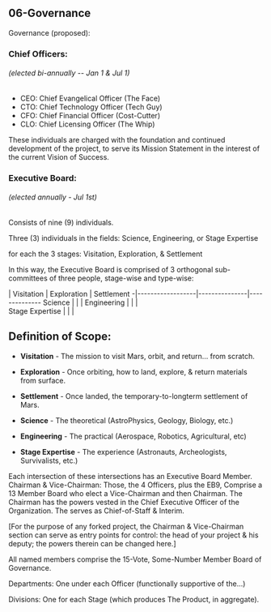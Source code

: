 ## 06-Governance


Governance (proposed):

### Chief Officers:
###### (elected bi-annually -- Jan 1 & Jul 1)

* CEO:	Chief Evangelical Officer	(The Face)
* CTO: 	Chief Technology Officer 	(Tech Guy)
* CFO: 	Chief Financial Officer 	(Cost-Cutter)
* CLO: 	Chief Licensing Officer	(The Whip)

These individuals are charged with the foundation and continued development of the project, to serve its Mission Statement in the interest of the current Vision of Success.

### Executive Board:
###### (elected annually - Jul 1st)

Consists of nine (9) individuals.

Three (3) individuals in the fields:
Science, Engineering, or Stage Expertise

for each the 3 stages:
Visitation, Exploration, & Settlement

In this way, the Executive Board is comprised of 3 orthogonal sub-committees of three people, stage-wise and type-wise:

 |    Visitation  	|  Exploration 	|   Settlement
-|------------------|---------------|--------------
Science | | |
Engineering | | |               
Stage Expertise	|  | |


## Definition of Scope:

* **Visitation** - The mission to visit Mars, orbit, and return… from scratch.
* **Exploration** - Once orbiting, how to land, explore, & return materials from surface.
* **Settlement** -	Once landed, the temporary-to-longterm settlement of Mars.

* **Science** - The theoretical (AstroPhysics, Geology, Biology, etc.)
* **Engineering** - The practical (Aerospace, Robotics, Agricultural, etc)
* **Stage Expertise** - The experience (Astronauts, Archeologists, Survivalists, etc.)

Each intersection of these intersections has an Executive Board Member.
Chairman & Vice-Chairman:
Those, the 4 Officers, plus the EB9, Comprise a 13 Member Board who elect a Vice-Chairman and then Chairman. The Chairman has the powers vested in the Chief Executive Officer of the Organization. The serves as Chief-of-Staff & Interim.

[For the purpose of any forked project, the Chairman & Vice-Chairman section can serve as entry points for control: the head of your project & his deputy; the powers therein can be changed here.]

All named members comprise the 15-Vote, Some-Number Member Board of Governance.

Departments:
One under each Officer (functionally supportive of the...)

Divisions:
One for each Stage (which produces The Product, in aggregate).
